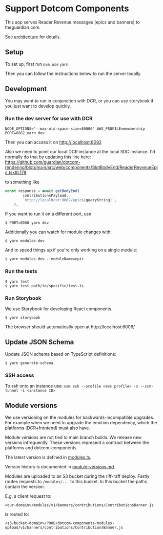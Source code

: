 # Support Dotcom Components

This app serves Reader Revenue messages (epics and banners) to theguardian.com.

See [architecture](docs/architecture.md) for details.

## Setup

To set up, first run 
`nvm use`
`yarn`

Then you can follow the instructions below to run the server locally.

## Development

You may want to run in conjunction with DCR, or you can use storybook if you just want to develop quickly.

### Run the dev server for use with DCR

`NODE_OPTIONS="--max-old-space-size=80000" AWS_PROFILE=membership PORT=8082 yarn dev`

Then you can access it on
[http://localhost:8082](http://localhost:8082)

Also we need to point our local DCR instance at the local SDC instance. I'd normally do that by updating this line here:  https://github.com/guardian/dotcom-rendering/blob/main/src/web/components/SlotBodyEnd/ReaderRevenueEpic.tsx#L178

to something like

```ts
const response = await getBodyEnd(
		contributionsPayload,
		`http://localhost:8082/epic${queryString}`,
	);
```


If you want to run it on a different port, use

`$ PORT=8080 yarn dev`

Additionally you can watch for module changes with:

`$ yarn modules-dev`

And to speed things up if you're only working on a single module:

`$ yarn modules-dev --moduleName=epic`

### Run the tests

```
$ yarn test
$ yarn test path/to/specific/test.ts
```

### Run Storybook

We use Storybook for developing React components.

```
$ yarn storybook
```

The browser should automatically open at http://localhost:6006/

## Update JSON Schema

Update JSON schema based on TypeScript definitions:

```
$ yarn generate-schema
```

### SSH access
To ssh onto an instance use:
`ssm ssh --profile <aws profile> -x --ssm-tunnel -i <instance ID>`

## Module versions

We use versioning on the modules for backwards-incompatible upgrades. For example when we need to upgrade the emotion dependency, which the platforms (DCR+frontend) must also have.

Module versions are not tied to main branch builds. We release new versions infrequently. These versions represent a contract between the platforms and dotcom-components.

The latest version is defined in [modules.ts](src/modules.ts).

Version history is documented in [module-versions.md](/module-versions.md).

Modules are uploaded to an S3 bucket during the riff-raff deploy. Fastly routes requests to `/modules/...` to this bucket. In this bucket the paths contain the version.

E.g. a client request to:

`<our-domain>/modules/v1/banners/contributions/ContributionsBanner.js`

is routed to:

`<s3-bucket-domain>/PROD/dotcom-components-modules-upload/v1/banners/contributions/ContributionsBanner.js` 
